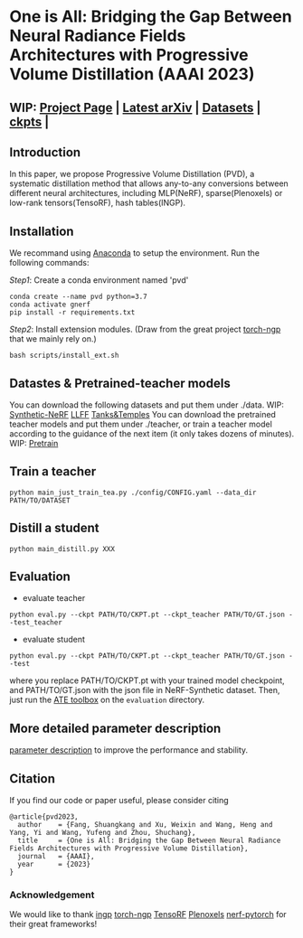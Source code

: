 # One is All: Bridging the Gap Between Neural Radiance Fields Architectures with Progressive Volume Distillation (AAAI 2023)


## WIP: [Project Page](http://sk-fun.fun/PVD/) | [Latest arXiv](..) | [Datasets]() | [ckpts]() |

## Introduction
In this paper, we propose Progressive Volume Distillation (PVD), a systematic distillation method that allows any-to-any conversions between different neural architectures, including MLP(NeRF), sparse(Plenoxels) or low-rank tensors(TensoRF), hash tables(INGP).

## Installation
We recommand using [Anaconda](https://www.anaconda.com/) to setup the environment. Run the following commands:

*Step1*: Create a conda environment named 'pvd'
```
conda create --name pvd python=3.7
conda activate gnerf
pip install -r requirements.txt
```

*Step2*: Install extension modules. (Draw from the great project [torch-ngp](https://github.com/ashawkey/torch-ngp) that we mainly rely on.)
```
bash scripts/install_ext.sh
```

## Datastes & Pretrained-teacher models
You can download the following datasets and put them under ./data.
WIP: [Synthetic-NeRF]() [LLFF]() [Tanks&Temples]()
You can download the pretrained teacher models and put them under ./teacher, or train a teacher model according to the guidance of the next item (it only takes dozens of minutes).
WIP: [Pretrain]()

## Train a teacher
```
python main_just_train_tea.py ./config/CONFIG.yaml --data_dir PATH/TO/DATASET
```

## Distill a student
```
python main_distill.py XXX
```

## Evaluation
- evaluate teacher
```
python eval.py --ckpt PATH/TO/CKPT.pt --ckpt_teacher PATH/TO/GT.json --test_teacher
```
- evaluate student
```
python eval.py --ckpt PATH/TO/CKPT.pt --ckpt_teacher PATH/TO/GT.json --test
```

where you replace PATH/TO/CKPT.pt with your trained model checkpoint, and PATH/TO/GT.json with the json file in NeRF-Synthetic
dataset. Then, just run the  [ATE toolbox](https://github.com/uzh-rpg/rpg_trajectory_evaluation) on the `evaluation` directory.

## More detailed parameter description
[parameter description]() to improve the performance and stability.

## Citation

If you find our code or paper useful, please consider citing
```
@article{pvd2023,
  author    = {Fang, Shuangkang and Xu, Weixin and Wang, Heng and Yang, Yi and Wang, Yufeng and Zhou, Shuchang},
  title     = {One is All: Bridging the Gap Between Neural Radiance Fields Architectures with Progressive Volume Distillation},
  journal   = {AAAI},
  year      = {2023}
}
```

### Acknowledgement
We would like to thank [ingp](https://github.com/NVlabs/instant-ngp)  [torch-ngp](https://github.com/ashawkey/torch-ngp) [TensoRF](https://github.com/apchenstu/TensoRF) [Plenoxels](https://github.com/sxyu/svox2) [nerf-pytorch](https://github.com/yenchenlin/nerf-pytorch)  for their great frameworks!

